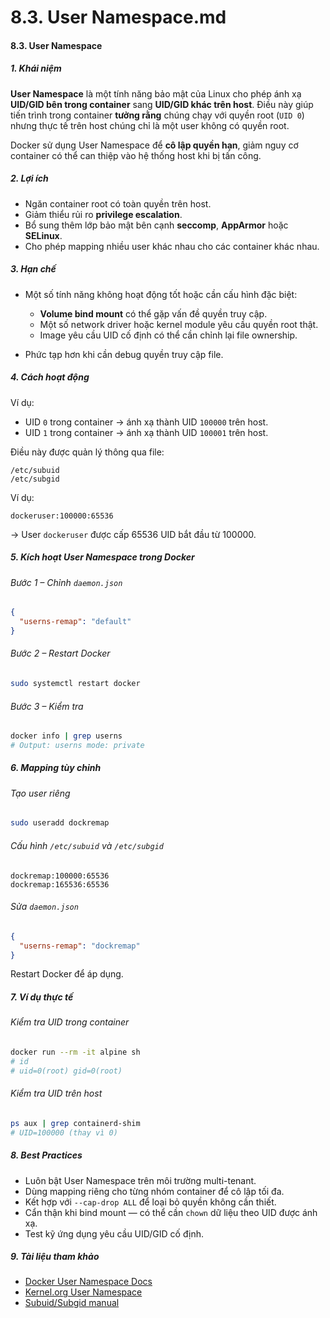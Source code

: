 # 8.3. User Namespace.md

#### **8.3. User Namespace**
##### **1. Khái niệm**
**User Namespace** là một tính năng bảo mật của Linux cho phép ánh xạ **UID/GID bên trong container** sang **UID/GID khác trên host**.
Điều này giúp tiến trình trong container **tưởng rằng** chúng chạy với quyền root (`UID 0`) nhưng thực tế trên host chúng chỉ là một user không có quyền root.

Docker sử dụng User Namespace để **cô lập quyền hạn**, giảm nguy cơ container có thể can thiệp vào hệ thống host khi bị tấn công.
##### **2. Lợi ích**

*  Ngăn container root có toàn quyền trên host.
*  Giảm thiểu rủi ro **privilege escalation**.
*  Bổ sung thêm lớp bảo mật bên cạnh **seccomp**, **AppArmor** hoặc **SELinux**.
*  Cho phép mapping nhiều user khác nhau cho các container khác nhau.
##### **3. Hạn chế**

* Một số tính năng không hoạt động tốt hoặc cần cấu hình đặc biệt:

  * **Volume bind mount** có thể gặp vấn đề quyền truy cập.
  * Một số network driver hoặc kernel module yêu cầu quyền root thật.
  * Image yêu cầu UID cố định có thể cần chỉnh lại file ownership.
* Phức tạp hơn khi cần debug quyền truy cập file.
##### **4. Cách hoạt động**

Ví dụ:

* UID `0` trong container → ánh xạ thành UID `100000` trên host.
* UID `1` trong container → ánh xạ thành UID `100001` trên host.

Điều này được quản lý thông qua file:

```
/etc/subuid
/etc/subgid
```

Ví dụ:

```
dockeruser:100000:65536
```

→ User `dockeruser` được cấp 65536 UID bắt đầu từ 100000.
##### **5. Kích hoạt User Namespace trong Docker**
###### Bước 1 – Chỉnh `daemon.json`
```json
{
  "userns-remap": "default"
}
```
###### Bước 2 – Restart Docker
```bash
sudo systemctl restart docker
```
###### Bước 3 – Kiểm tra
```bash
docker info | grep userns
# Output: userns mode: private
```
##### **6. Mapping tùy chỉnh**
###### Tạo user riêng
```bash
sudo useradd dockremap
```
###### Cấu hình `/etc/subuid` và `/etc/subgid`
```text
dockremap:100000:65536
dockremap:165536:65536
```
###### Sửa `daemon.json`

```json
{
  "userns-remap": "dockremap"
}
```

Restart Docker để áp dụng.

##### **7. Ví dụ thực tế**

###### Kiểm tra UID trong container

```bash
docker run --rm -it alpine sh
# id
# uid=0(root) gid=0(root)
```

###### Kiểm tra UID trên host

```bash
ps aux | grep containerd-shim
# UID=100000 (thay vì 0)
```
##### **8. Best Practices**

* Luôn bật User Namespace trên môi trường multi-tenant.
* Dùng mapping riêng cho từng nhóm container để cô lập tối đa.
* Kết hợp với `--cap-drop ALL` để loại bỏ quyền không cần thiết.
* Cẩn thận khi bind mount — có thể cần `chown` dữ liệu theo UID được ánh xạ.
* Test kỹ ứng dụng yêu cầu UID/GID cố định.
##### **9. Tài liệu tham khảo**

* [Docker User Namespace Docs](https://docs.docker.com/engine/security/userns-remap/)
* [Kernel.org User Namespace](https://www.kernel.org/doc/html/latest/userspace-api/user_namespaces.html)
* [Subuid/Subgid manual](https://man7.org/linux/man-pages/man5/subuid.5.html)



